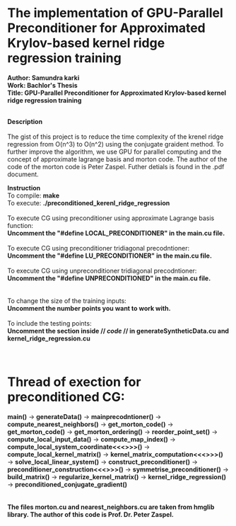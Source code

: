 # The implementation of GPU-Parallel Preconditioner for Approximated Krylov-based kernel ridge regression training
**Author: Samundra karki**<br>
**Work: Bachlor's Thesis**<br>
**Title: GPU-Parallel Preconditioner for Approximated Krylov-based kernel ridge regression training**<br><br>

**Description**<br><br>
The gist of this project is to reduce the time complexity of the krenel ridge regression from O(n^3) to O(n^2) using the conjugate graident method. To further improve the algorithm, we use GPU for parallel computing and the concept of approximate lagrange basis and morton code. The author of the code of the morton code is Peter Zaspel. Futher detials is found in the .pdf document.

**Instruction** <br>
To compile: **make** <br>
To execute: **./preconditioned_kerenl_ridge_regression**<br><br>
To execute CG using preconditioner using approximate Lagrange basis function:<br>
**Uncomment the "#define LOCAL_PRECONDITIONER" in the main.cu file.**<br><br>
To execute CG using preconditioner tridiagonal precodntioner:<br>
**Uncomment the "#define LU_PRECONDITIONER" in the main.cu file.**<br><br>
To execute CG using unpreconditioner tridiagonal precodntioner:<br>
**Uncomment the "#define UNPRECONDITIONED" in the main.cu file.**<br><br><br>
To change the size of the training inputs:<br>
**Uncomment the number points you want to work with.**<br><br>
To include the testing points: <br>
**Uncomment the section inside // *code* // in generateSyntheticData.cu and kernel_ridge_regression.cu**<br><br><br>
# Thread of exection for preconditioned CG:<br>
**main()** &#8594; **generateData()** &#8594; **mainprecodntioner()** &#8594; **compute_nearest_neighbors()** &#8594; **get_morton_code()**  &#8594; **get_morton_code()** &#8594; **get_morton_ordering()** &#8594; **reorder_point_set()** &#8594; **compute_local_input_data()**  &#8594; **compute_map_index()** &#8594; **compute_local_system_coordinate<<<>>>()** &#8594; **compute_local_kernel_matrix()** &#8594; **kernel_matrix_computation<<<>>>()**  &#8594; **solve_local_linear_system()** &#8594; **construct_preconditioner()** &#8594; **preconditioner_construction<<<>>>()** &#8594; **symmetrise_preconditioner()** &#8594; **build_matrix()** &#8594; **regularize_kernel_matrix()** &#8594; **kernel_ridge_regression()** &#8594; **preconditioned_conjugate_gradient()**<br><br><br>
**The files morton.cu and nearest_neighbors.cu are taken from hmglib library. The author of this code is Prof. Dr. Peter Zaspel.**

